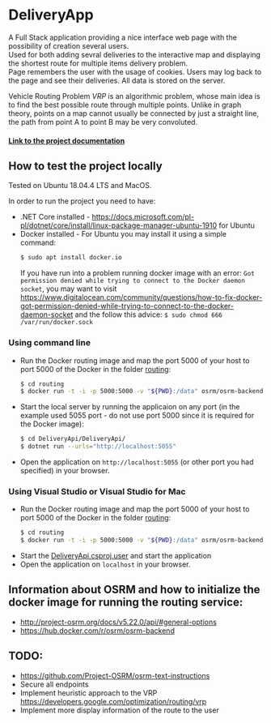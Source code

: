 # DeliveryApp
A Full Stack application providing a nice interface web page with the possibility of creation several users.
 <br>Used for both adding sevral deliveries to the interactive map and displaying the shortest route for multiple items delivery problem. <br>Page remembers the user with the usage of cookies. Users may log back to the page and see their deliveries. All data is stored on the server.

 Vehicle Routing Problem *VRP* is an algorithmic problem, whose main idea is to find the best possible route through multiple points. Unlike in graph theory, points on a map cannot usually be connected by just a straight line, the path from point A to point B may be very convoluted.


#### [Link to the project documentation](https://docs.google.com/document/d/1drHtQHOnIHabywGUjHAPBm6SAeDFVtBD/edit?fbclid=IwAR1BUkP8TeHHd-gaFw8grjQu_A49lQYMLuI-QvQgt5CaFrvvJ-TCfS9HSFM&pli=1#)


## How to test the project locally
Tested on Ubuntu 18.04.4 LTS and MacOS.

In order to run the project you need to have:
- .NET Core installed - https://docs.microsoft.com/pl-pl/dotnet/core/install/linux-package-manager-ubuntu-1910 for Ubuntu
- Docker installed - For Ubuntu you may install it using a simple command: 
    ```sh
    $ sudo apt install docker.io
    ```
    If you have run into a problem running docker image with an error: `Got permission denied while trying to connect to the Docker daemon socket`, you may want to visit https://www.digitalocean.com/community/questions/how-to-fix-docker-got-permission-denied-while-trying-to-connect-to-the-docker-daemon-socket and the follow this advice: `$ sudo chmod 666 /var/run/docker.sock`

### Using command line
- Run the Docker routing image and map the port 5000 of your host to port 5000 of the Docker in the folder [routing](routing/):
    ```sh
  $ cd routing
  $ docker run -t -i -p 5000:5000 -v "${PWD}:/data" osrm/osrm-backend:v5.22.0 osrm-routed --algorithm mld /data/mazowieckie-latest.osrm
  ```
- Start the local server by running the applicaion on any port (in the example used 5055 port - do not use port 5000 since it is required for the Docker image):
    ```sh
    $ cd DeliveryApi/DeliveryApi/
    $ dotnet run --urls="http://localhost:5055"
    ```
- Open the application on `http://localhost:5055` (or other port you had specified) in your browser.

### Using Visual Studio or Visual Studio for Mac
- Run the Docker routing image and map the port 5000 of your host to port 5000 of the Docker in the folder [routing](routing/):
    ```sh
  $ cd routing
  $ docker run -t -i -p 5000:5000 -v "${PWD}:/data" osrm/osrm-backend:v5.22.0 osrm-routed --algorithm mld /data/mazowieckie-latest.osrm
  ```
- Start the [DeliveryApi.csproj.user](DeliveryApi/DeliveryApi/DeliveryApi.csproj.user) and start the application
- Open the application on `localhost` in your browser.

## Information about OSRM and how to initialize the docker image for running the routing service:
- http://project-osrm.org/docs/v5.22.0/api/#general-options
- https://hub.docker.com/r/osrm/osrm-backend

## TODO:
- https://github.com/Project-OSRM/osrm-text-instructions
- Secure all endpoints
- Implement heuristic approach to the VRP https://developers.google.com/optimization/routing/vrp
- Implement more display information of the route to the user
